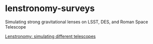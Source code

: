 # lenstronomy-surveys
Simulating strong gravitational lenses on LSST, DES, and Roman Space Telescope

[Lenstronomy: simulating different telescopes](https://github.com/lenstronomy/lenstronomy-tutorials/blob/main/Notebooks/Simulations/simulating_different_telescopes.ipynb)

